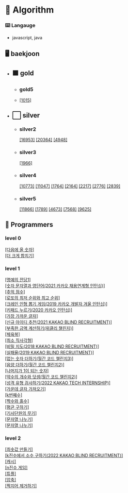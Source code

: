 # 🚀 Algorithm

### ⌨️ Langauge

- javascript, java

## 🖥️ baekjoon

- ## 🟧 gold

  - ### gold5
  - [[1015]](https://github.com/sonbaejun/Algorithm/blob/master/baekjoon/gold/gold5/BJ1011.java)

- ## ⬜ silver
  - ### silver2
    [[16953]](https://github.com/sonbaejun/Algorithm/blob/master/baekjoon/silver/silver2/BJ16953.java)
    [[20364]](https://github.com/sonbaejun/Algorithm/blob/master/baekjoon/silver/silver2/BJ20364.java)
    [[4948]](https://github.com/sonbaejun/Algorithm/blob/master/baekjoon/silver/silver2/BJ4948.java)
  - ### silver3
    [[1966]](https://github.com/sonbaejun/Algorithm/tree/master/baekjoon/silver/silver3/BJ1966)
  - ### silver4
    [[10773]](https://github.com/sonbaejun/Algorithm/blob/master/baekjoon/silver/silver4/BJ10773.java)
    [[11047]](https://github.com/sonbaejun/Algorithm/blob/master/baekjoon/silver/silver4/BJ11047.java)
    [[1764]](https://github.com/sonbaejun/Algorithm/blob/master/baekjoon/silver/silver4/BJ1764.java)
    [[2164]](https://github.com/sonbaejun/Algorithm/blob/master/baekjoon/silver/silver4/BJ2164.java)
    [[2217]](https://github.com/sonbaejun/Algorithm/blob/master/baekjoon/silver/silver4/BJ2217.java)
    [[2776]](https://github.com/sonbaejun/Algorithm/blob/master/baekjoon/silver/silver4/BJ2776.java)
    [[2839]](https://github.com/sonbaejun/Algorithm/blob/master/baekjoon/silver/silver4/BJ2839.java)
  - ### silver5
    [[11866]](https://github.com/sonbaejun/Algorithm/blob/master/baekjoon/silver/silver5/BJ11866.java)
    [[1789]](https://github.com/sonbaejun/Algorithm/blob/master/baekjoon/silver/silver5/BJ1789.java)
    [[4673]](https://github.com/sonbaejun/Algorithm/blob/master/baekjoon/silver/silver5/BJ4673.java)
    [[7568]](https://github.com/sonbaejun/Algorithm/blob/master/baekjoon/silver/silver5/BJ7568.java)
    [[9625]](https://github.com/sonbaejun/Algorithm/blob/master/baekjoon/silver/silver5/BJ9625.java)
    
## 🍳 Programmers
### level 0
[[다음에 올 숫자]](https://github.com/sonbaejun/Algorithm/tree/master/programmers/level0/%EB%8B%A4%EC%9D%8C%EC%97%90%20%EC%98%AC%20%EC%88%AB%EC%9E%90)
<br>
[[더 크게 합치기]](https://github.com/sonbaejun/Algorithm/tree/master/programmers/level0/%EB%8D%94%20%ED%81%AC%EA%B2%8C%20%ED%95%A9%EC%B9%98%EA%B8%B0)

### level 1
[[명예의 전당1]](https://github.com/sonbaejun/Algorithm/tree/master/programmers/level1/%EB%AA%85%EC%98%88%EC%9D%98%20%EC%A0%84%EB%8B%B91)
<br>
[[숫자 문자열과 영단어(2021 카카오 채용연계형 인턴십)]](https://github.com/sonbaejun/Algorithm/tree/master/programmers/level1/%EC%88%AB%EC%9E%90%20%EB%AC%B8%EC%9E%90%EC%97%B4%EA%B3%BC%20%EC%98%81%EB%8B%A8%EC%96%B4)
<br>
[[추억 점수]](https://github.com/sonbaejun/Algorithm/tree/master/programmers/level1/%EC%B6%94%EC%96%B5%20%EC%A0%90%EC%88%98)
<br>
[[로또의 최저 순위와 최고 순위]](https://github.com/sonbaejun/Algorithm/tree/master/programmers/level1/%EB%A1%9C%EB%98%90%EC%9D%98%20%EC%B5%9C%EC%A0%80%20%EC%88%9C%EC%9C%84%EC%99%80%20%EC%B5%9C%EA%B3%A0%20%EC%88%9C%EC%9C%84)
<br>
[[크레인 인형 뽑기 게임(2019 카카오 개발자 겨울 인턴십)]](https://github.com/sonbaejun/Algorithm/tree/master/programmers/level1/%ED%81%AC%EB%A0%88%EC%9D%B8%20%EC%9D%B8%ED%98%95%20%EB%BD%91%EA%B8%B0%20%EA%B2%8C%EC%9E%84)
<br>
[[키패드 누르기(2020 카카오 인턴십)]](https://github.com/sonbaejun/Algorithm/tree/master/programmers/level1/%ED%82%A4%ED%8C%A8%EB%93%9C%20%EB%88%84%EB%A5%B4%EA%B8%B0)
<br>
[[가장 가까운 글자]](https://github.com/sonbaejun/Algorithm/tree/master/programmers/level1/%EA%B0%80%EC%9E%A5%20%EA%B0%80%EA%B9%8C%EC%9A%B4%20%EA%B8%80%EC%9E%90)
<br>
[[신규 아이디 추천(2021 KAKAO BLIND RECRUITMENT)]](https://github.com/sonbaejun/Algorithm/tree/master/programmers/level1/%EC%8B%A0%EA%B7%9C%20%EC%95%84%EC%9D%B4%EB%94%94%20%EC%B6%94%EC%B2%9C)
<br>
[[부족한 금액 계산하기(위클리 챌린지)]](https://github.com/sonbaejun/Algorithm/tree/master/programmers/level1/%EB%B6%80%EC%A1%B1%ED%95%9C%20%EA%B8%88%EC%95%A1%20%EA%B3%84%EC%82%B0%ED%95%98%EA%B8%B0)
<br>
[[체육복]](https://github.com/sonbaejun/Algorithm/tree/master/programmers/level1/%EC%B2%B4%EC%9C%A1%EB%B3%B5)
<br>
[[최소 직사각형]](https://github.com/sonbaejun/Algorithm/tree/master/programmers/level1/%EC%B5%9C%EC%86%8C%EC%A7%81%EC%82%AC%EA%B0%81%ED%98%95)
<br>
[[비밀 지도(2018 KAKAO BLIND RECRUITMENT)]](https://github.com/sonbaejun/Algorithm/tree/master/programmers/level1/%EB%B9%84%EB%B0%80%20%EC%A7%80%EB%8F%84)
<br>
[[실패율(2019 KAKAO BLIND RECRUITMENT)]](https://github.com/sonbaejun/Algorithm/tree/master/programmers/level1/%EC%8B%A4%ED%8C%A8%EC%9C%A8)
<br>
[[없는 숫자 더하기(월간 코드 챌린지3)]](https://github.com/sonbaejun/Algorithm/tree/master/programmers/level1/%EC%97%86%EB%8A%94%20%EC%88%AB%EC%9E%90%20%EB%8D%94%ED%95%98%EA%B8%B0)
<br>
[[음양 더하기(월간 코드 챌린지2)]](https://github.com/sonbaejun/Algorithm/tree/master/programmers/level1/%EC%9D%8C%EC%96%91%20%EB%8D%94%ED%95%98%EA%B8%B0)
<br>
[[나머지가 1이 되는 숫자]](https://github.com/sonbaejun/Algorithm/tree/master/programmers/level1/%EB%82%98%EB%A8%B8%EC%A7%80%EA%B0%80%201%EC%9D%B4%EB%90%98%EB%8A%94%20%EC%88%AB%EC%9E%90%20%EC%B0%BE%EA%B8%B0)
<br>
[[약수의 개수와 덧셈(월간 코드 챌린지2)]](https://github.com/sonbaejun/Algorithm/tree/master/programmers/level1/%EC%95%BD%EC%88%98%EC%9D%98%20%EA%B0%9C%EC%88%98%EC%99%80%20%EB%8D%A7%EC%85%88)
<br>
[[성격 유형 검사하기(2022 KAKAO TECH INTERNSHIP)]](https://github.com/sonbaejun/Algorithm/tree/master/programmers/level1/%EC%84%B1%EA%B2%A9%20%EC%9C%A0%ED%98%95%20%EA%B2%80%EC%82%AC%ED%95%98%EA%B8%B0
)
<br>
[[가운데 글자 가져오기]](https://github.com/sonbaejun/Algorithm/tree/master/programmers/level1/%EA%B0%80%EC%9A%B4%EB%8D%B0%20%EA%B8%80%EC%9E%90%20%EA%B0%80%EC%A0%B8%EC%98%A4%EA%B8%B0)
<br>
[[k번째수]](https://github.com/sonbaejun/Algorithm/tree/master/programmers/level1/k%EB%B2%88%EC%A7%B8%EC%88%98)
<br>
[[짝수와 홀수]](https://github.com/sonbaejun/Algorithm/tree/master/programmers/level1/%EC%A7%9D%EC%88%98%EC%99%80%20%ED%99%80%EC%88%98)
<br>
[[평균 구하기]](https://github.com/sonbaejun/Algorithm/tree/master/programmers/level1/%ED%8F%89%EA%B7%A0%20%EA%B5%AC%ED%95%98%EA%B8%B0)
<br>
[[기사단원의 무기]](https://github.com/sonbaejun/Algorithm/tree/master/programmers/level1/%EA%B8%B0%EC%82%AC%EB%8B%A8%EC%9B%90%EC%9D%98%20%EB%AC%B4%EA%B8%B0)
<br>
[[문자열 나누기]](https://github.com/sonbaejun/Algorithm/tree/master/programmers/level1/%EB%AC%B8%EC%9E%90%EC%97%B4%20%EB%82%98%EB%88%84%EA%B8%B0)
<br>
[[문자열 나누기]](https://github.com/sonbaejun/Algorithm/tree/master/programmers/level1/%EC%88%98%EB%B0%95%EC%88%98%EB%B0%95%EC%88%98%EB%B0%95%EC%88%98%EB%B0%95%EC%88%98%EB%B0%95%EC%88%98)
<br>

### level 2
[[최솟값 만들기]](https://github.com/sonbaejun/Algorithm/tree/master/programmers/level2/%EC%B5%9C%EC%86%9F%EA%B0%92%20%EB%A7%8C%EB%93%A4%EA%B8%B0)
<br>
[[k진수에서 소수 구하기(2022 KAKAO BLIND RECRUITMENT)]](https://github.com/sonbaejun/Algorithm/tree/master/programmers/level2/k%EC%A7%84%EC%88%98%EC%97%90%EC%84%9C%20%EC%86%8C%EC%88%98%20%EA%B5%AC%ED%95%98%EA%B8%B0)
<br>
[[캐시]](https://github.com/sonbaejun/Algorithm/tree/master/programmers/level2/%EC%BA%90%EC%8B%9C)
<br>
[[n진수 게임]](https://github.com/sonbaejun/Algorithm/tree/master/programmers/level2/n%EC%A7%84%EC%88%98%20%EA%B2%8C%EC%9E%84)
<br>
[[튜플]](https://github.com/sonbaejun/Algorithm/tree/master/programmers/level2/%ED%8A%9C%ED%94%8C)
<br>
[[압축]](https://github.com/sonbaejun/Algorithm/tree/master/programmers/level2/%EC%95%95%EC%B6%95)
<br>
[[짝지어 제거하기]](https://github.com/sonbaejun/Algorithm/tree/master/programmers/level2/%EC%A7%9D%EC%A7%80%EC%96%B4%20%EC%A0%9C%EA%B1%B0%ED%95%98%EA%B8%B0)
